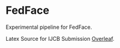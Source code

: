 # FedFace
Experimental pipeline for FedFace. 

Latex Source for IJCB Submission [Overleaf](https://www.overleaf.com/3214233368zjyspkjqzgcf). 
